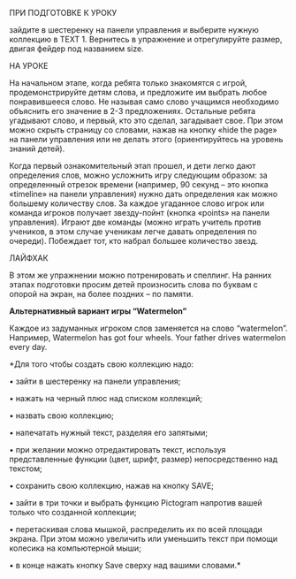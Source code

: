 ПРИ ПОДГОТОВКЕ К УРОКУ

зайдите в шестеренку на панели управления и выберите нужную коллекцию в TEXT 1. Вернитесь в упражнение и отрегулируйте размер, двигая фейдер под названием size. 

НА УРОКЕ

На начальном этапе, когда ребята только знакомятся с игрой, продемонстрируйте детям слова, и предложите им выбрать любое понравившееся слово. Не называя само слово учащимся необходимо объяснить его значение в 2-3 предложениях. Остальные ребята угадывают слово, и первый, кто это сделал, загадывает свое. При этом можно скрыть страницу со словами, нажав на кнопку «hide the page» на панели управления или не делать этого (ориентируйтесь на уровень знаний детей). 

Когда первый ознакомительный этап прошел, и дети легко дают определения слов, можно усложнить игру следующим образом: за определенный отрезок времени (например, 90 секунд – это кнопка «timeline» на панели управления) нужно дать определения как можно большему количеству слов. За каждое угаданное слово игрок или команда игроков получает звезду-пойнт (кнопка «points» на панели управления). Играют две команды (можно играть учитель против учеников, в этом случае ученикам легче давать определения по очереди). Побеждает тот, кто набрал большее количество звезд. 

ЛАЙФХАК

В этом же упражнении можно потренировать и спеллинг. На ранних этапах подготовки просим детей произносить слова по буквам с опорой на экран, на более поздних – по памяти. 

**Альтернативный вариант игры “Watermelon”**

Каждое из задуманных игроком слов заменяется на слово “watermelon”. Например, Watermelon has got four wheels. Your father drives watermelon every day.


*Для того чтобы создать свою коллекцию надо:

•	зайти в шестеренку на панели управления;

•	нажать на черный плюс над списком коллекций;

•	назвать свою коллекцию;

•	напечатать нужный текст, разделяя его запятыми;

•	при желании можно отредактировать текст, используя представленные функции (цвет, шрифт, размер) непосредственно над текстом;

•	сохранить свою коллекцию, нажав на кнопку SAVE;

•	зайти в три точки и выбрать функцию Pictogram напротив вашей только что созданной коллекции;

•	перетаскивая слова мышкой, распределить их по всей площади экрана. При этом можно увеличить или уменьшить текст при помощи колесика на компьютерной мыши;

•	в конце нажать кнопку Save сверху над вашими словами.*

